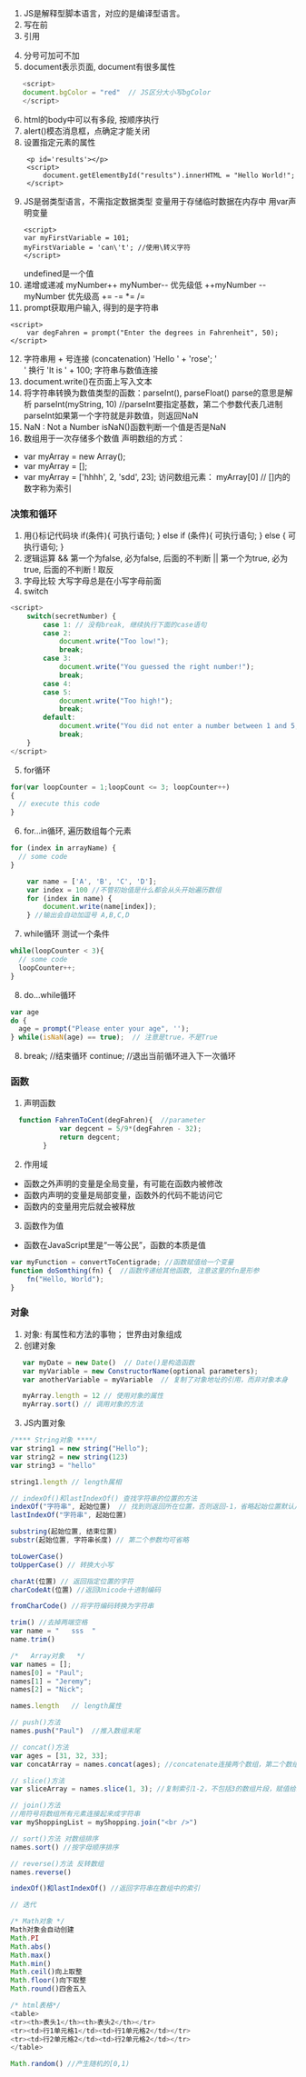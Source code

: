 1. JS是解释型脚本语言，对应的是编译型语言。
2. <script></script> 写在</body>前
3. 引用
<script src="xxx.js"></script>
<script src="http://.../xxx.js"></script>
4. 分号可加可不加
5. document表示页面, document有很多属性
```javascript
   <script>
   document.bgColor = "red"  // JS区分大小写bgColor
   </script>
```
6. html的body中可以有多段<script></script>, 按顺序执行
7. alert()模态消息框，点确定才能关闭
8. 设置指定元素的属性
```
    <p id='results'></p>
    <script>
        document.getElementById("results").innerHTML = "Hello World!";
    </script>
```
9. JS是弱类型语言，不需指定数据类型
   变量用于存储临时数据在内存中
   用var声明变量
   ```
   <script>
   var myFirstVariable = 101;
   myFirstVariable = 'can\'t'; //使用\转义字符
   </script>
   ```
   undefined是一个值
10. 递增或递减
    myNumber++ myNumber-- 优先级低
    ++myNumber --myNumber 优先级高
    += -= *= /=
11. prompt获取用户输入, 得到的是字符串
```
<script>
    var degFahren = prompt("Enter the degrees in Fahrenheit", 50);
</script>
```
12. 字符串用 + 号连接 (concatenation)
    'Hello ' + 'rose';
    '<br/>' 换行
    'It is ' + 100; 字符串与数值连接
13. document.write()在页面上写入文本
14. 将字符串转换为数值类型的函数：parseInt(), parseFloat() parse的意思是解析
    parseInt(myString, 10) //parseInt要指定基数，第二个参数代表几进制
    parseInt如果第一个字符就是非数值，则返回NaN
14. NaN : Not a Number
    isNaN()函数判断一个值是否是NaN
15. 数组用于一次存储多个数值
    声明数组的方式：
  - var myArray = new Array();
  - var myArray = [];
  - var myArray = ['hhhh', 2, 'sdd', 23];
    访问数组元素：
    myArray[0]  // []内的数字称为索引

### 决策和循环
1. 用{}标记代码块
    if(条件){
      可执行语句;
    } else if (条件){
      可执行语句;
    } else {
      可执行语句;
    }
2. 逻辑运算
    && 第一个为false, 必为false, 后面的不判断
    || 第一个为true, 必为true, 后面的不判断
    ! 取反
3. 字母比较 大写字母总是在小写字母前面
4. switch
```javascript
<script>
    switch(secretNumber) {
        case 1: // 没有break, 继续执行下面的case语句
        case 2: 
            document.write("Too low!");
            break;
        case 3:
            document.write("You guessed the right number!");
            break;
        case 4: 
        case 5:
            document.write("Too high!");
            break;
        default:
            document.write("You did not enter a number between 1 and 5;")
            break;
    }
</script>
```
5. for循环
```javascript
for(var loopCounter = 1;loopCount <= 3; loopCounter++)
{
  // execute this code
}
```
6. for...in循环, 遍历数组每个元素
```javascript
for (index in arrayName) {
  // some code
}

    var name = ['A', 'B', 'C', 'D'];
    var index = 100 //不管初始值是什么都会从头开始遍历数组
    for (index in name) {
        document.write(name[index]);
    } //输出会自动加逗号 A,B,C,D
```
7. while循环 测试一个条件
```javascript
while(loopCounter < 3){
  // some code
  loopCounter++;
}
```
8. do...while循环
```javascript
var age
do {
  age = prompt("Please enter your age", '');
} while(isNaN(age) == true);  // 注意是true，不是True
```
8. break; //结束循环
   continue; //退出当前循环进入下一次循环

### 函数
1. 声明函数
```javascript
  function FahrenToCent(degFahren){  //parameter
            var degcent = 5/9*(degFahren - 32);
            return degcent;
        }
```

2. 作用域
- 函数之外声明的变量是全局变量，有可能在函数内被修改
- 函数内声明的变量是局部变量，函数外的代码不能访问它
- 函数内的变量用完后就会被释放

3. 函数作为值
- 函数在JavaScript里是“一等公民”，函数的本质是值

```javascript
var myFunction = convertToCentigrade; //函数赋值给一个变量
function doSomthing(fn) {  //函数传递给其他函数, 注意这里的fn是形参
    fn("Hello, World");
}
```

### 对象
1. 对象: 有属性和方法的事物；
   世界由对象组成
2. 创建对象
```javascript
   var myDate = new Date()  // Date()是构造函数
   var myVariable = new ConstructorName(optional parameters); 
   var anotherVariable = myVariable  // 复制了对象地址的引用，而非对象本身

   myArray.length = 12 // 使用对象的属性
   myArray.sort() // 调用对象的方法
```
3. JS内置对象
```javascript
/**** String对象 ****/
var string1 = new string("Hello");
var string2 = new string(123)
var string3 = "hello"

string1.length // length属相

// indexOf()和lastIndexOf() 查找字符串的位置的方法
indexOf("字符串", 起始位置)  // 找到则返回所在位置，否则返回-1，省略起始位置默认从0开始
lastIndexOf("字符串", 起始位置)

substring(起始位置, 结束位置)
substr(起始位置, 字符串长度) // 第二个参数均可省略

toLowerCase()
toUpperCase() // 转换大小写

charAt(位置) // 返回指定位置的字符
charCodeAt(位置) //返回Unicode十进制编码

fromCharCode() //将字符编码转换为字符串

trim() //去掉两端空格
var name = "   sss  "
name.trim()
```
```javascript
/*   Array对象   */
var names = [];
names[0] = "Paul";
names[1] = "Jeremy";
names[2] = "Nick";

names.length   // length属性

// push()方法
names.push("Paul")  //推入数组末尾

// concat()方法
var ages = [31, 32, 33];
var concatArray = names.concat(ages); //concatenate连接两个数组，第二个数组作为参数，连接在第一个数组末尾

// slice()方法
var sliceArray = names.slice(1, 3); //复制索引1-2，不包括3的数组片段，赋值给新的数组

// join()方法
//用符号将数组所有元素连接起来成字符串
var myShoppingList = myShopping.join("<br />")

// sort()方法 对数组排序
names.sort() //按字母顺序排序

// reverse()方法 反转数组
names.reverse()

indexOf()和lastIndexOf() //返回字符串在数组中的索引

// 迭代

/* Math对象 */
Math对象会自动创建
Math.PI
Math.abs()
Math.max()
Math.min()
Math.ceil()向上取整
Math.floor()向下取整
Math.round()四舍五入

/* html表格*/
<table>
<tr><th>表头1</th><th>表头2</th></tr>
<tr><td>行1单元格1</td><td>行1单元格2</td></tr>
<tr><td>行2单元格2</td><td>行2单元格2</td></tr>
</table>

Math.random() //产生随机的[0,1)

```




